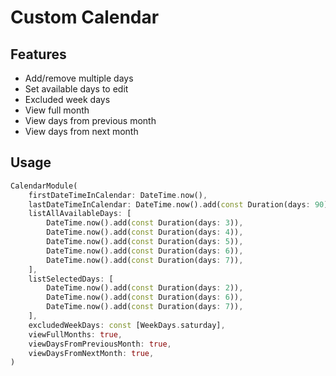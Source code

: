 # Custom Calendar



## Features

- Add/remove multiple days
- Set available days to edit
- Excluded week days
- View full month
- View days from previous month
- View days from next month

## Usage

```dart
CalendarModule(
    firstDateTimeInCalendar: DateTime.now(),
    lastDateTimeInCalendar: DateTime.now().add(const Duration(days: 90)),
    listAllAvailableDays: [
        DateTime.now().add(const Duration(days: 3)),
        DateTime.now().add(const Duration(days: 4)),
        DateTime.now().add(const Duration(days: 5)),
        DateTime.now().add(const Duration(days: 6)),
        DateTime.now().add(const Duration(days: 7)),
    ],
    listSelectedDays: [
        DateTime.now().add(const Duration(days: 2)),
        DateTime.now().add(const Duration(days: 6)),
        DateTime.now().add(const Duration(days: 7)),
    ],
    excludedWeekDays: const [WeekDays.saturday],
    viewFullMonths: true,
    viewDaysFromPreviousMonth: true,
    viewDaysFromNextMonth: true,
)